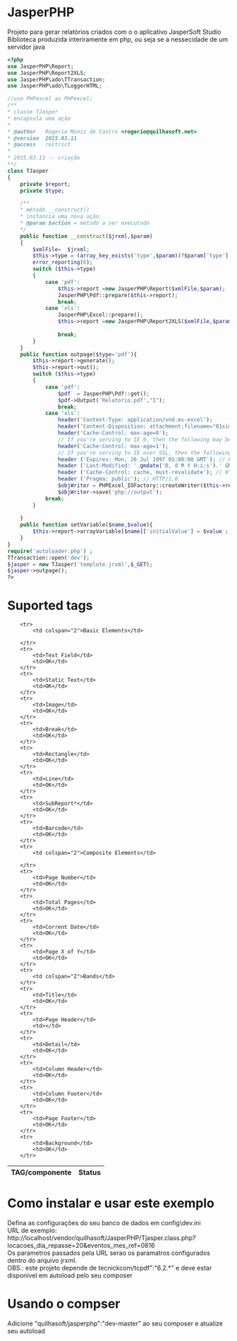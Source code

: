 # JasperPHP
Projeto para gerar relatórios criados com o o aplicativo JasperSoft Studio<br>
Biblioteca produzida interiramente em php, ou seja se a nessecidade de um servidor java

```php
<?php
use JasperPHP\Report;
use JasperPHP\Report2XLS;
use JasperPHP\ado\TTransaction;
use JasperPHP\ado\TLoggerHTML;

//use PHPexcel as PHPexcel;
/**
* classe TJasper
* encapsula uma ação
*
* @author   Rogerio Muniz de Castro <rogerio@quilhasoft.net>
* @version  2015.03.11
* @access   restrict
* 
* 2015.03.11 -- criação
**/
class TJasper
{
    private $report;
    private $type;

    /**
    * método __construct()
    * instancia uma nova ação
    * @param $action = método a ser executado
    */
    public function __construct($jrxml,$param)
    {
        $xmlFile=  $jrxml;
        $this->type = (array_key_exists('type',$param))?$param['type']:'pdf';
        error_reporting(0);
        switch ($this->type)
        {
            case 'pdf': 
                $this->report =new JasperPHP\Report($xmlFile,$param);
                JasperPHP\Pdf::prepare($this->report);
                break;
            case 'xls':
                JasperPHP\Excel::prepare();
                $this->report =new JasperPHP\Report2XLS($xmlFile,$param);
                
                break;
        }
    }
    public function outpage($type='pdf'){
        $this->report->generate();
        $this->report->out();
        switch ($this->type)
        {
            case 'pdf':
                $pdf  = JasperPHP\Pdf::get();
                $pdf->Output('Relatorio.pdf',"I");
                break;
            case 'xls':
                header('Content-Type: application/vnd.ms-excel');
                header('Content-Disposition: attachment;filename="01simple.xls"');
                header('Cache-Control: max-age=0');
                // If you're serving to IE 9, then the following may be needed
                header('Cache-Control: max-age=1');
                // If you're serving to IE over SSL, then the following may be needed
                header ('Expires: Mon, 26 Jul 1997 05:00:00 GMT'); // Date in the past
                header ('Last-Modified: '.gmdate('D, d M Y H:i:s').' GMT'); // always modified
                header ('Cache-Control: cache, must-revalidate'); // HTTP/1.1
                header ('Pragma: public'); // HTTP/1.0
                $objWriter = PHPExcel_IOFactory::createWriter($this->report->wb, 'Excel5');
                $objWriter->save('php://output');
            break;
        }
        
    }
    public function setVariable($name,$value){
        $this->report->arrayVariable[$name]['initialValue'] = $value ;
    }
}
require('autoloader.php') ;
TTransaction::open('dev');
$jasper = new TJasper('template.jrxml',$_GET);
$jasper->outpage();
?>

```
# Suported tags
<table>
    <thead>
        <tr>
            <th>TAG/componente</th>
            <th>Status</th>
        </tr>
    </thead>
    
        <tr>
            <td colspan="2">Basic Elements</td>
            
        </tr>
        <tr>
            <td>Text Field</td>
            <td>OK</td>
        </tr>
        <tr>
            <td>Static Text</td>
            <td>OK</td>
        </tr>
        <tr>
            <td>Image</td>
            <td>OK</td>
        </tr>
        <tr>
            <td>Break</td>
            <td>OK</td>
        </tr>
        <tr>
            <td>Rectangle</td>
            <td>OK</td>
        </tr>
        <tr>
            <td>Line</td>
            <td>OK</td>
        </tr>
        <tr>
            <td>SubReport*</td>
            <td>OK</td>
        </tr>
        <tr>
            <td>Barcode</td>
            <td>OK</td>
        </tr>
        <tr>
            <td colspan="2">Composite Elements</td>
            
        </tr>
        <tr>
            <td>Page Number</td>
            <td>OK</td>
        </tr>
        <tr>
            <td>Total Pages</td>
            <td>OK</td>
        </tr>
        <tr>
            <td>Corrent Date</td>
            <td>OK</td>
        </tr>
        <tr>
            <td>Page X of Y</td>
            <td>OK</td>
        </tr>
        <tr>
            <td colspan="2">Bands</td>
        </tr>
        <tr>
            <td>Title</td>
            <td>OK</td>
        </tr>
        <tr>
            <td>Page Header</td>
            <td></td>
        </tr>
        <tr>
            <td>Detail</td>
            <td>OK</td>
        </tr>
        <tr>
            <td>Column Header</td>
            <td>OK</td>
        </tr>
        <tr>
            <td>Column Footer</td>
            <td>OK</td>
        </tr>
        <tr>
            <td>Page Footer</td>
            <td>OK</td>
        </tr>
        <tr>
            <td>Background</td>
            <td>OK</td>
        </tr>
    
</table>


# Como instalar e usar este exemplo
Defina as configurações do seu banco de dados em config\dev.ini<br>
URL de exemplo:<br>
http://localhost/vendor/quilhasoft/JasperPHP/Tjasper.class.php?locacoes_dia_repasse=20&eventos_mes_ref=0816<br>
Os parametros passados pela URL serao os paramatros configurados dentro do arquivo jrxml.<br>
OBS.: este projeto depende de tecnickcom/tcpdf":"6.2.*" e deve estar disponivel em autoload pelo seu composer<br>
# Usando o compser
Adicione "quilhasoft/jasperphp":"dev-master" ao seu composer e atualize seu autoload
